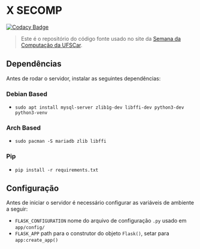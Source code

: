 # X SECOMP

[![Codacy Badge](https://api.codacy.com/project/badge/Grade/b51e0e662bf840bfab9bcacb087cd670)](https://app.codacy.com/app/g4briel.4lves/site-secomp?utm_source=github.com&utm_medium=referral&utm_content=secompufscar/site-secomp&utm_campaign=Badge_Grade_Settings)

> Este é o repositório do código fonte usado no site da [Semana
> da Computação da UFSCar](https://secompufscar.com.br/).

## Dependências
Antes de rodar o servidor, instalar as seguintes dependências:
### Debian Based
- `sudo apt install mysql-server zlib1g-dev libffi-dev python3-dev python3-venv`
### Arch Based
- `sudo pacman -S mariadb zlib libffi`
### Pip
- `pip install -r requirements.txt`

## Configuração
Antes de iniciar o servidor é necessário configurar as variáveis de ambiente a seguir:
- `FLASK_CONFIGURATION` nome do arquivo de configuração `.py` usado em `app/config/`
- `FLASK_APP` path para o construtor do objeto `Flask()`, setar para `app:create_app()`